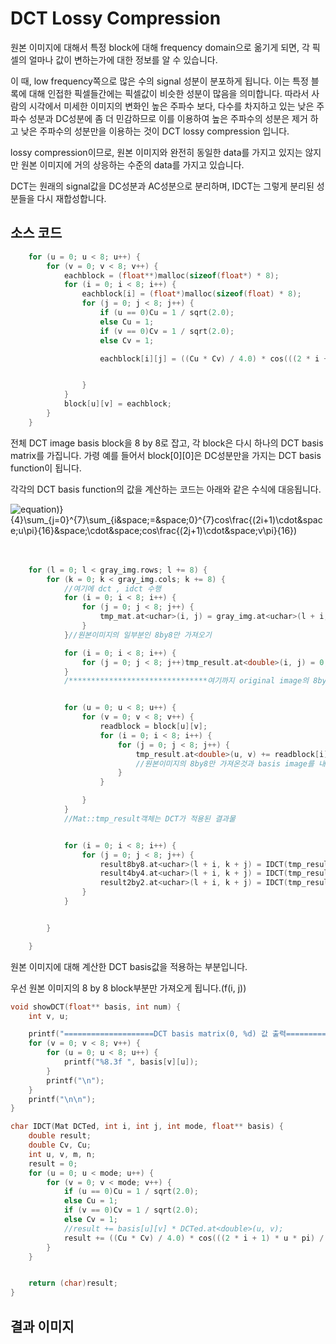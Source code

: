 # DCT Lossy Compression

원본 이미지에 대해서 특정 block에 대해 frequency domain으로 옮기게 되면, 각 픽셀의 얼마나 값이 변하는가에 대한 정보를 알 수 있습니다.

이 때, low frequency쪽으로 많은 수의 signal 성분이 분포하게 됩니다. 
이는 특정 블록에 대해 인접한 픽셀들간에는 픽셀값이 비슷한 성분이 많음을 의미합니다. 따라서 사람의 시각에서 미세한 이미지의 변화인 높은 주파수 보다, 다수를 차지하고 있는
낮은 주파수 성분과 DC성분에 좀 더 민감하므로 이를 이용하여 높은 주파수의 성분은 제거 하고 낮은 주파수의 성분만을 이용하는 것이 DCT lossy compression 입니다.

lossy compression이므로, 원본 이미지와 완전히 동일한 data를 가지고 있지는 않지만 원본 이미지에 거의 상응하는 수준의 data를 가지고 있습니다.

DCT는 원래의 signal값을 DC성분과 AC성분으로 분리하며, IDCT는 그렇게 분리된 성분들을 다시 재합성합니다.

## 소스 코드

```cpp
	for (u = 0; u < 8; u++) {
		for (v = 0; v < 8; v++) {
			eachblock = (float**)malloc(sizeof(float*) * 8);
			for (i = 0; i < 8; i++) {
				eachblock[i] = (float*)malloc(sizeof(float) * 8);
				for (j = 0; j < 8; j++) {
					if (u == 0)Cu = 1 / sqrt(2.0);
					else Cu = 1;
					if (v == 0)Cv = 1 / sqrt(2.0);
					else Cv = 1;

					eachblock[i][j] = ((Cu * Cv) / 4.0) * cos(((2 * i + 1) * u * pi) / 16.0) * cos(((2 * j + 1) * v * pi) / 16.0);


				}
			}
			block[u][v] = eachblock;
		}
	}
```
전체 DCT image basis block을 8 by 8로 잡고, 각 block은 다시 하나의 DCT basis matrix를 가집니다.
가령 예를 들어서 block[0][0]은 DC성분만을 가지는 DCT basis function이 됩니다.

각각의 DCT basis function의 값을 계산하는 코드는 아래와 같은 수식에 대응됩니다.

![equation](https://latex.codecogs.com/png.latex?\frac{C(u)C(v)))}{4}\sum_{j=0}^{7}\sum_{i&space;=&space;0}^{7}cos\frac{(2i&plus;1)\cdot&space;u\pi}{16}&space;\cdot&space;cos\frac{(2j&plus;1)\cdot&space;v\pi}{16})
<br>
<br>
<br>

```cpp
	for (l = 0; l < gray_img.rows; l += 8) {
		for (k = 0; k < gray_img.cols; k += 8) {
			//여기에 dct , idct 수행
			for (i = 0; i < 8; i++) {
				for (j = 0; j < 8; j++) {
					tmp_mat.at<uchar>(i, j) = gray_img.at<uchar>(l + i, k + j);
				}
			}//원본이미지의 일부분인 8by8만 가져오기

			for (i = 0; i < 8; i++) {
				for (j = 0; j < 8; j++)tmp_result.at<double>(i, j) = 0;//주파수 도메인 결과값을 담을 임시 배열을 초기화
			}
			/*******************************여기까지 original image의 8by8 매트릭스 추출********************************/


			for (u = 0; u < 8; u++) {
				for (v = 0; v < 8; v++) {
					readblock = block[u][v];
					for (i = 0; i < 8; i++) {
						for (j = 0; j < 8; j++) {
							tmp_result.at<double>(u, v) += readblock[i][j] * tmp_mat.at<uchar>(i, j);
							//원본이미지의 8by8만 가져온것과 basis image를 내적
						}
					}

				}
			}
			//Mat::tmp_result객체는 DCT가 적용된 결과물


			for (i = 0; i < 8; i++) {
				for (j = 0; j < 8; j++) {
					result8by8.at<uchar>(l + i, k + j) = IDCT(tmp_result, i, j, 8, block[i][j]);
					result4by4.at<uchar>(l + i, k + j) = IDCT(tmp_result, i, j, 4, block[i][j]);
					result2by2.at<uchar>(l + i, k + j) = IDCT(tmp_result, i, j, 2, block[i][j]);
				}
			}


		}

	}
```
원본 이미지에 대해 계산한 DCT basis값을 적용하는 부분입니다.

우선 원본 이미지의 8 by 8 block부분만 가져오게 됩니다.(f(i, j))



```cpp
void showDCT(float** basis, int num) {
	int v, u;

	printf("====================DCT basis matrix(0, %d) 값 출력====================\n", num);
	for (v = 0; v < 8; v++) {
		for (u = 0; u < 8; u++) {
			printf("%8.3f ", basis[v][u]);
		}
		printf("\n");
	}
	printf("\n\n");
}
```


```cpp
char IDCT(Mat DCTed, int i, int j, int mode, float** basis) {
	double result;
	double Cv, Cu;
	int u, v, m, n;
	result = 0;
	for (u = 0; u < mode; u++) {
		for (v = 0; v < mode; v++) {
			if (u == 0)Cu = 1 / sqrt(2.0);
			else Cu = 1;
			if (v == 0)Cv = 1 / sqrt(2.0);
			else Cv = 1;
			//result += basis[u][v] * DCTed.at<double>(u, v);
			result += ((Cu * Cv) / 4.0) * cos(((2 * i + 1) * u * pi) / 16.0) * cos(((2 * j + 1) * v * pi) / 16.0) * DCTed.at<double>(u, v);
		}
	}


	return (char)result;
}
```

## 결과 이미지